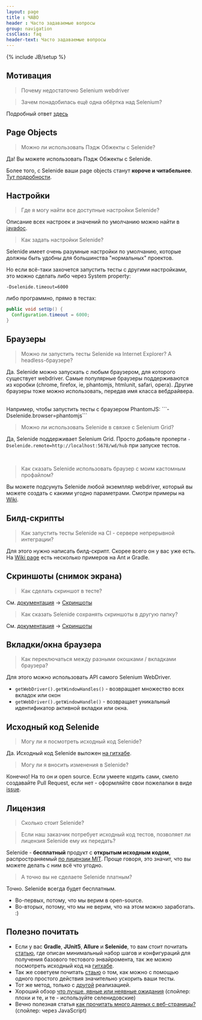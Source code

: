 ```yaml
---
layout: page
title : ЧАВО
header : Часто задаваемые вопросы
group: navigation
cssClass: faq
header-text: Часто задаваемые вопросы
---
```

{% include JB/setup %}

## Мотивация

> Почему недостаточно Selenium webdriver

> Зачем понадобилась ещё одна обёртка над Selenium?

Подробный ответ [здесь](/documentation/selenide-vs-selenium.html)


## Page Objects
> Можно ли использовать Пэдж Обжекты с Selenide?
 
Да! Вы можете использовать Пэдж Обжекты с Selenide.

Более того, с Selenide ваши page objects станут **короче и читабельнее**. [Тут подробности](/documentation/page-objects.html).

## Настройки
> Где я могу найти все доступные настройки Selenide?

Описание всех настроек и значений по умолчанию можно найти в [javadoc](https://selenide.org/javadoc/current/com/codeborne/selenide/Configuration.html).
> Как задать настройки Selenide?

Selenide имеет очень разумные настройки по умолчанию, которые должны быть 
удобны для большинства "нормальных" проектов. 

Но если всё-таки захочется запустить тесты с другими настройками, это можно сделать либо через System property:

```
-Dselenide.timeout=6000
```

либо программно, прямо в тестах:

```java
public void setUp() {
  Configuration.timeout = 6000;
}
```

## Браузеры
>Можно ли запустить тесты Selenide на Internet Explorer? А headless-браузере?

Да.
Selenide можно запускать с любым браузером, для которого существует webdriver. Самые популярные браузеры
поддерживаются из коробки (chrome, firefox, ie, phantomjs, htmlunit, safari, opera).
Другие браузеры тоже можно использовать, передав имя класса вебдрайвера.

<br/>
Например, чтобы запустить тесты с браузером PhantomJS:
```-Dselenide.browser=phantomjs```

<br/>

>Можно ли использовать Selenide в связке с Selenium Grid?

Да, Selenide поддерживает Selenium Grid. Просто добавьте проперти `-Dselenide.remote=http://localhost:5678/wd/hub` при запуске тестов.

<br/>

>Как сказать Selenide использовать браузер с моим кастомным профайлом?

Вы можете подсунуть Selenide любой экземпляр webdriver, который вы можете создать с какими угодно параметрами.
Смотри примеры на [Wiki](https://github.com/codeborne/selenide/wiki/How-Selenide-creates-WebDriver).

## Билд-скрипты

>Как запустить тесты Selenide на CI - сервере непрерывной интеграции?

Для этого нужно написать билд-скрипт. Скорее всего он у вас уже есть.
На [Wiki page](https://github.com/codeborne/selenide/wiki/Build-script/) есть несколько примеров на Ant и Gradle.


## Скриншоты (снимок экрана)

> Как сделать скриншот в тесте?

См. [документация](/documentation.html) -> [Скриншоты](/documentation/screenshots.html)

> Как сказать Selenide сохранять скриншоты в другую папку?

См. [документация](/documentation.html) -> [Скриншоты](/documentation/screenshots.html)


## Вкладки/окна браузера

> Как переключаться между разными окошками / вкладками браузера?

Для этого можно использовать API самого Selenium WebDriver.

  * `getWebDriver().getWindowHandles()` - возвращает множество всех вкладок или окон
  * `getWebDriver().getWindowHandle()` - возвращает уникальный идентификатор активной вкладки или окна.

## Исходный код Selenide

> Могу ли я посмотреть исходный код Selenide?

Да. Исходный код Selenide выложен [на гитхабе](https://github.com/codeborne/selenide/).

> Могу ли я вносить изменения в Selenide?

Конечно! На то он и open source. Если умеете кодить сами, смело создавайте Pull Request, если нет - оформляйте свои
пожелалки в виде [issue](https://github.com/codeborne/selenide/issues).

## Лицензия

> Сколько стоит Selenide?

> Если наш заказчик потребует исходный код тестов, позволяет ли лицензия Selenide ему их передать?

Selenide - __бесплатный__ продукт с __открытым исходным кодом__, распространяемый [по лицензии MIT](https://github.com/codeborne/selenide/blob/master/LICENSE).
Проще говоря, это значит, что вы можете делать с ним всё что угодно.

> А точно вы не сделаете Selenide платным?

Точно. Selenide всегда будет бесплатным. 

* Во-первых, потому, что мы верим в open-source. 
* Во-вторых, потому, что мы не верим, что на этом можно заработать. :)

## Полезно почитать

- Если у вас  **Gradle**, **JUnit5**, **Allure** и **Selenide**, то вам стоит почитать [статью](https://medium.com/@rosolko/simple-allure-2-configuration-for-gradle-8cd3810658dd), где описан минимальный набор шагов и конфигураций для получения базового тестового энвайромента, так же можно посмотреть исходный код на [гитхабе](https://github.com/rosolko/allure-gradle-configuration).
- Так же советуем почитать [стаью](https://medium.com/@rosolko/boost-you-autotests-with-fast-authorization-b3eee52ecc19) о том, как можно с помощью одного простого действия значительно ускорить ваши тесты.
- Тот же метод, только с [другой](https://medium.com/@rosolko/fast-authorization-level-local-storage-6c84e9b3cef1) реализацией.
- Хороший обзор [что лучше, явные или неявные ожидания](https://seleniumcamp.com/talk/deep-dive-into-selenium-waits/)  (спойлер: плохи и те, и те - используйте селенидовские)
- Вечно полезная статья [как прочитать много данных с веб-страницы?](http://barancev.github.io/read-data-from-web-page/) (спойлер: через JavaScript)